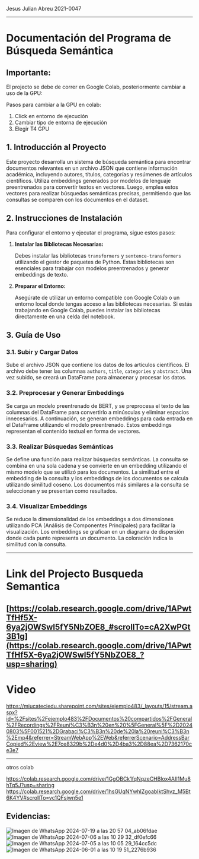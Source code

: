Jesus Julian Abreu 2021-0047

---

# Documentación del Programa de Búsqueda Semántica

## Importante:
El projecto se debe de correr en Google Colab, posteriormente cambiar a uso de la GPU:

Pasos para cambiar a la GPU en colab:
1. Click en entorno de ejecución
2. Cambiar tipo de entorna de ejecución
3. Elegir T4 GPU

## 1. Introducción al Proyecto

Este proyecto desarrolla un sistema de búsqueda semántica para encontrar documentos relevantes en un archivo JSON que contiene información académica, incluyendo autores, títulos, categorías y resúmenes de artículos científicos. Utiliza embeddings generados por modelos de lenguaje preentrenados para convertir textos en vectores. Luego, emplea estos vectores para realizar búsquedas semánticas precisas, permitiendo que las consultas se comparen con los documentos en el dataset.

## 2. Instrucciones de Instalación

Para configurar el entorno y ejecutar el programa, sigue estos pasos:

1. **Instalar las Bibliotecas Necesarias:**

   Debes instalar las bibliotecas `transformers` y `sentence-transformers` utilizando el gestor de paquetes de Python. Estas bibliotecas son esenciales para trabajar con modelos preentrenados y generar embeddings de texto.

2. **Preparar el Entorno:**

   Asegúrate de utilizar un entorno compatible con Google Colab o un entorno local donde tengas acceso a las bibliotecas necesarias. Si estás trabajando en Google Colab, puedes instalar las bibliotecas directamente en una celda del notebook.

## 3. Guía de Uso

### 3.1. Subir y Cargar Datos

Sube el archivo JSON que contiene los datos de los artículos científicos. El archivo debe tener las columnas `authors`, `title`, `categories` y `abstract`. Una vez subido, se creará un DataFrame para almacenar y procesar los datos.

### 3.2. Preprocesar y Generar Embeddings

Se carga un modelo preentrenado de BERT, y se preprocesa el texto de las columnas del DataFrame para convertirlo a minúsculas y eliminar espacios innecesarios. A continuación, se generan embeddings para cada entrada en el DataFrame utilizando el modelo preentrenado. Estos embeddings representan el contenido textual en forma de vectores.

### 3.3. Realizar Búsquedas Semánticas

Se define una función para realizar búsquedas semánticas. La consulta se combina en una sola cadena y se convierte en un embedding utilizando el mismo modelo que se utilizó para los documentos. La similitud entre el embedding de la consulta y los embeddings de los documentos se calcula utilizando similitud coseno. Los documentos más similares a la consulta se seleccionan y se presentan como resultados.

### 3.4. Visualizar Embeddings

Se reduce la dimensionalidad de los embeddings a dos dimensiones utilizando PCA (Análisis de Componentes Principales) para facilitar la visualización. Los embeddings se grafican en un diagrama de dispersión donde cada punto representa un documento. La coloración indica la similitud con la consulta.


---
# Link del Projecto Busqueda Semantica

[https://colab.research.google.com/drive/1APwtTfHf5X-6ya2jOWSwI5fY5NbZOE8_#scrollTo=cA2XwPGt3B1g](https://colab.research.google.com/drive/1APwtTfHf5X-6ya2jOWSwI5fY5NbZOE8_?usp=sharing)
---

# Video
https://miucateciedu.sharepoint.com/sites/ejemplo483/_layouts/15/stream.aspx?id=%2Fsites%2Fejemplo483%2FDocumentos%20compartidos%2FGeneral%2FRecordings%2FReuni%C3%B3n%20en%20%5FGeneral%5F%2D20240803%5F001521%2DGrabaci%C3%B3n%20de%20la%20reuni%C3%B3n%2Emp4&referrer=StreamWebApp%2EWeb&referrerScenario=AddressBarCopied%2Eview%2E7ce8329b%2De4d0%2D4ba3%2D88ea%2D7362170ce3e7

---


otros colab

https://colab.research.google.com/drive/1GgOBCk1fqNqzeCHBlox4AII1Mu8hTq5J?usp=sharing 
https://colab.research.google.com/drive/1hsGUqNYwhlZgoabIktShvz_M5Bt6K4YV#scrollTo=vc1QFsjwn5e1 

## Evidencias:
![Imagen de WhatsApp 2024-07-19 a las 20 57 04_ab06fdae](https://github.com/user-attachments/assets/575d40e6-53a5-4b73-9368-fccad891f4c7)
![Imagen de WhatsApp 2024-07-06 a las 10 29 32_df0efc66](https://github.com/user-attachments/assets/13bfe3b7-a139-410c-877b-4b70ef23c945)
![Imagen de WhatsApp 2024-07-05 a las 10 05 29_164cc5dc](https://github.com/user-attachments/assets/3afb100e-ddbe-458e-a4bd-1c52b3eb114a)
![Imagen de WhatsApp 2024-06-01 a las 10 19 51_2276b936](https://github.com/user-attachments/assets/1994d7de-801b-429e-9c7a-bab1a980664e)





